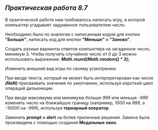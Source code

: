 ## ___Практическая работа 8.7___

В практической работе нам требовалось написать игру, в которой компьютер угадывает задуманное пользователем число.

Необходимо было по аналогии с написанным кодом для кнопки **"Больше"**, написать код для кнопки **"Меньше"** и **"Заново"**. 

Создать разные варианты ответов компьютера на загаданное число, минимум 3. Чтобы получить случайное число от 0 до 3 можно использовать выражение: ***Math.round(Math.random() * 3);***. 

Изменить внешний вид игры по своему усмотрению.

При вводе текста, который не может быть интерпретирован как число ***(NaN)*** присваивать значения по умолчанию, используя короткий цикл операций дизъюнкции.

При вводе максимума или минимума больше *999* или меньше *-999* изменять число на ближайшую границу (например, *1000* на *999*, а *-10000* на *-999*), используя **тернарный оператор**.

Заменить **prompt** и **alert** на более приличные решения. Замена была произведена с помощью создания **Модальных окон**.